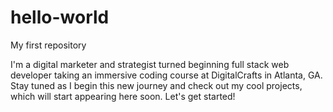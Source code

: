 # hello-world
My first repository

I'm a digital marketer and strategist turned beginning full stack web developer taking an immersive coding course at DigitalCrafts in Atlanta, GA. Stay tuned as I begin this new journey and check out my cool projects, which will start appearing here soon. Let's get started!
